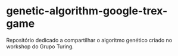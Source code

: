 # genetic-algorithm-google-trex-game
Repositório dedicado a compartilhar o algoritmo genético criado no workshop do Grupo Turing.

